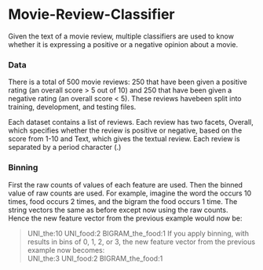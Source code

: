 # Movie-Review-Classifier

Given the text of a movie review, multiple classifiers are used to know whether it is expressing a positive or
a negative opinion about a movie.

### Data  
There is a total of 500 movie reviews: 250 that have been given a positive rating (an overall score
\> 5 out of 10) and 250 that have been given a negative rating (an overall score < 5). 
These reviews havebeen split into training, development, and testing files. 

Each dataset contains a list of reviews. Each review has two facets, Overall, which specifies whether the
review is positive or negative, based on the score from 1-10 and Text, which gives the textual review. Each
review is separated by a period character (.)

### Binning 
First the raw counts of values of each
feature are used. Then the binned value of raw counts are used. For example, imagine the word the occurs 10 times, food
occurs 2 times, and the bigram the food occurs 1 time.
The string vectors the same as before except now using the raw counts.   
Hence the new feature vector from the previous example would now be:  
> UNI_the:10 UNI_food:2 BIGRAM_the_food:1
If you apply binning, with results in bins of 0, 1, 2, or 3, the new feature vector from the previous example
now becomes:  
> UNI_the:3 UNI_food:2 BIGRAM_the_food:1  


